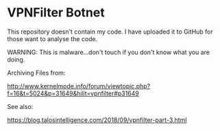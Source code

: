 # VPNFilter Botnet

This repository doesn't contain my code. I have uploaded it to GitHub for those want to analyse the code.

WARNING: This is malware...don't touch if you don't know what you are doing.

Archiving Files from:

http://www.kernelmode.info/forum/viewtopic.php?f=16&t=5024&p=31649&hilit=vpnfilter#p31649

See also:

https://blog.talosintelligence.com/2018/09/vpnfilter-part-3.html
